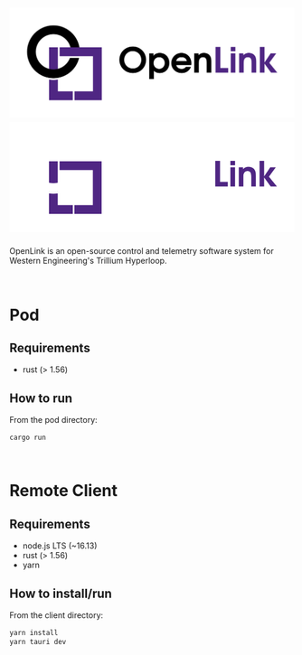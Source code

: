 # ![openlink](./logo/openlink-full-path.svg#gh-light-mode-only)![openlink](./logo/openlink-full-path-dark.svg#gh-dark-mode-only)
<p>OpenLink is an open-source control and telemetry software system for Western Engineering's Trillium Hyperloop.</p>

<p>&nbsp;</p>

# Pod
## Requirements
- rust (> 1.56)

## How to run
From the pod directory:

```
cargo run
```

<p>&nbsp;</p>

# Remote Client
## Requirements
- node.js LTS (~16.13)
- rust (> 1.56)
- yarn

## How to install/run
From the client directory:

```
yarn install
yarn tauri dev
```
